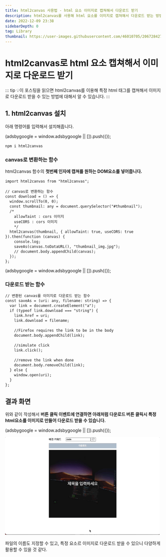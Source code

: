 ```yaml
---
title: html2canvas 사용법 - html 요소 이미지로 캡쳐해서 다운로드 받기
description: html2canvas를 사용해 html 요소를 이미지로 캡쳐해서 다운로드 받는 방법에 대해 정리합니다.
date: 2022-12-09 23:38
sidebarDepth: 0
tag: Library
thumbnail: https://user-images.githubusercontent.com/46010705/206728427-8cc1aaa6-42a2-4256-8657-46bdd9feacb2.png
---
```


# html2canvas로 html 요소 캡쳐해서 이미지로 다운로드 받기

::: tip 💡이 포스팅을 읽으면
html2canvas를 이용해 특정 html 태그를 캡쳐해서 이미지로 다운로드 받을 수 있는 방법에 대해서 알 수 있습니다.
:::

## 1. html2canvas 설치

아래 명령어를 입력해서 설치해줍니다.

<component is="script" src="https://pagead2.googlesyndication.com/pagead/js/adsbygoogle.js?client=ca-pub-4877378276818686" crossorigin="anonymous" async></component>

<!-- ui-log 수평형 -->

<ins class="adsbygoogle"
     style="display:block"
     data-ad-client="ca-pub-4877378276818686"
     data-ad-slot="9743150776"
     data-ad-format="auto"
     data-full-width-responsive="true"></ins>
<component is="script">
(adsbygoogle = window.adsbygoogle || []).push({});
</component>

```bash
npm i html2canvas
```

### canvas로 변환하는 함수

html2canvas 함수의 **첫번째 인자에 캡쳐를 원하는 DOM요소를 넣어줍니다.**

```tsx
import html2canvas from "html2canvas";

// canvas로 변환하는 함수
const download = () => {
  window.scrollTo(0, 0);
  const thumbnail: any = document.querySelector("#thumbnail");
  /*
    allowTaint : cors 이미지
    useCORS : cors 이미지
    */
  html2canvas(thumbnail, { allowTaint: true, useCORS: true }).then(function (canvas) {
    console.log;
    saveAs(canvas.toDataURL(), "thumbnail_img.jpg");
    // document.body.appendChild(canvas);
  });
};
```

<component is="script" src="https://pagead2.googlesyndication.com/pagead/js/adsbygoogle.js?client=ca-pub-4877378276818686" crossorigin="anonymous" async></component>

<!-- ui-log 수평형 -->

<ins class="adsbygoogle"
     style="display:block"
     data-ad-client="ca-pub-4877378276818686"
     data-ad-slot="9743150776"
     data-ad-format="auto"
     data-full-width-responsive="true"></ins>
<component is="script">
(adsbygoogle = window.adsbygoogle || []).push({});
</component>

### 다운로드 받는 함수

```tsx
// 변환된 canvas를 이미지로 다운로드 받는 함수
const saveAs = (uri: any, filename: string) => {
  var link = document.createElement("a");
  if (typeof link.download === "string") {
    link.href = uri;
    link.download = filename;

    //Firefox requires the link to be in the body
    document.body.appendChild(link);

    //simulate click
    link.click();

    //remove the link when done
    document.body.removeChild(link);
  } else {
    window.open(uri);
  }
};
```

## 결과 화면

위와 같이 작성해서 **버튼 클릭 이벤트에 연결하면 아래처럼 다운로드 버튼 클릭시 특정 html요소를 이미지로 만들어 다운로드 받을 수 있습니다.**

<component is="script" src="https://pagead2.googlesyndication.com/pagead/js/adsbygoogle.js?client=ca-pub-4877378276818686" crossorigin="anonymous" async></component>

<!-- ui-log 수평형 -->

<ins class="adsbygoogle"
     style="display:block"
     data-ad-client="ca-pub-4877378276818686"
     data-ad-slot="9743150776"
     data-ad-format="auto"
     data-full-width-responsive="true"></ins>
<component is="script">
(adsbygoogle = window.adsbygoogle || []).push({});
</component>

<img src="./img/1.gif" width="500" />

파일의 이름도 지정할 수 있고, 특정 요소르 이미지로 다운로드 받을 수 있으니 다양하게 활용할 수 있을 것 같다.
